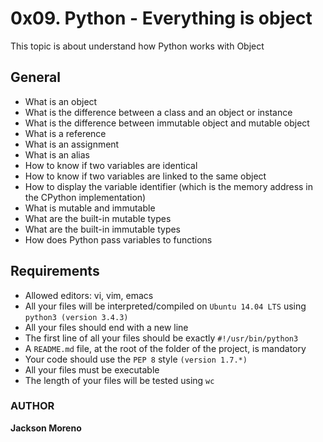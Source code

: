 # 0x09. Python - Everything is object
This topic is about understand how Python works with Object

## General
+ What is an object
+ What is the difference between a class and an object or instance
+ What is the difference between immutable object and mutable object
+ What is a reference
+ What is an assignment
+ What is an alias
+ How to know if two variables are identical
+ How to know if two variables are linked to the same object
+ How to display the variable identifier (which is the memory address in the CPython implementation)
+ What is mutable and immutable
+ What are the built-in mutable types
+ What are the built-in immutable types
+ How does Python pass variables to functions

## Requirements
+ Allowed editors: vi, vim, emacs
+ All your files will be interpreted/compiled on ```Ubuntu 14.04 LTS``` using ```python3 (version 3.4.3)```
+ All your files should end with a new line
+ The first line of all your files should be exactly ```#!/usr/bin/python3```
+ A ```README.md``` file, at the root of the folder of the project, is mandatory
+ Your code should use the ```PEP 8``` style ```(version 1.7.*)```
+ All your files must be executable
+ The length of your files will be tested using ```wc```

### AUTHOR
**Jackson Moreno**